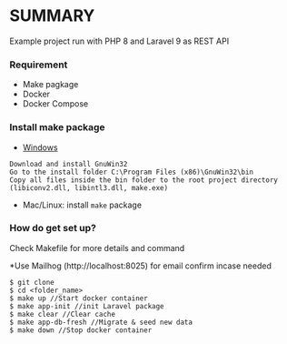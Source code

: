 # SUMMARY
Example project run with PHP 8 and Laravel 9 as REST API
### Requirement

- Make pagkage
- Docker
- Docker Compose

### Install make package

- [Windows](http://gnuwin32.sourceforge.net/packages/make.htm)
```shell
Download and install GnuWin32
Go to the install folder C:\Program Files (x86)\GnuWin32\bin
Copy all files inside the bin folder to the root project directory (libiconv2.dll, libintl3.dll, make.exe)
```
- Mac/Linux: install `make` package

### How do get set up?
Check Makefile for more details and command

*Use Mailhog (http://localhost:8025) for email confirm incase needed
```shell
$ git clone
$ cd <folder_name>
$ make up //Start docker container
$ make app-init //init Laravel package
$ make clear //Clear cache
$ make app-db-fresh //Migrate & seed new data
$ make down //Stop docker container
```